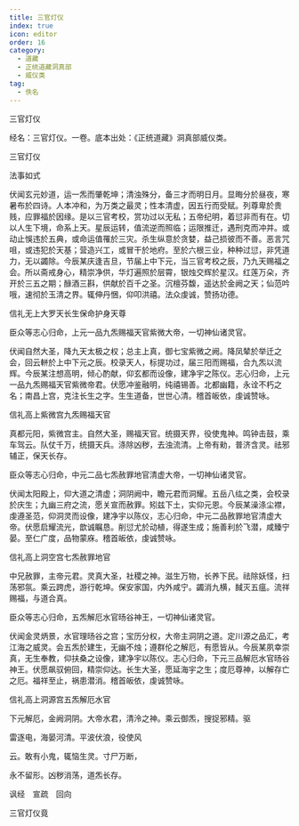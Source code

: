 ```yaml
---
title: 三官灯仪
index: true
icon: editor
order: 16
category:
  - 道藏
  - 正统道藏洞真部
  - 威仪类
tag:
  - 佚名
---
```


三官灯仪  

经名：三官灯仪。一卷。底本出处：《正统道藏》洞真部威仪类。  

三官灯仪  

法事如式  

伏闻玄元妙道，运一炁而肇乾坤；清浊殊分，备三才而明日月。显晦分於昼夜，寒暑布於四诗。人本冲和，为万类之最灵；性本清虚，因五行而受赋。列尊卑於贵贱，应罪福於因缘。是以三官考校，赏功过以无私；五帝纪明，着愆非而有在。切以人生下境，命系上天。星辰运转，值流逆而照临；运限推迁，遇刑克而冲并。或动止悞违於五典，或命运值罹於三灾。杀生纵意於贪婪，益己损彼而不善。恶言咒咀，或违犯於天基；营造兴工，或冒干於地府。至於六根三业，种种过愆，非凭道力，无以蠲除。今辰某庆逢吉旦，节届上中下元，当三官考校之辰，乃九天赐福之会。所以斋戒身心，精崇净供，华灯遍照於层霄，银烛交辉於星汉。红莲万朵，齐开於三五之期；醁酒三斟，供献於百千之圣。沉檀芬馥，遥达於金阙之天；仙范吟哦，速彻於玉清之界。辄伸丹悃，仰叩洪禧。法众虔诚，赞扬功德。  

信礼无上大罗天长生保命护身天尊  

臣众等志心归命，上元一品九炁赐福天官紫微大帝，一切神仙诸灵官。  

伏闻自然大圣，降九天太极之权；总主上真，御七宝紫微之阙。降凤辇於举迁之会，回云軿於上中下元之辰。校录天人，标提功过，届三阳而赐福，合九炁以流辉。今辰某注想高明，倾心酌献，仰玄都而设像，建净宇之陈仪。志心归命，上元一品九炁赐福天官紫微帝君。伏愿冲鉴融明，纯禧锡善。北都幽籍，永诠不朽之名；南昌上宫，克注长生之字。生生道备，世世心清。稽首皈依，虔诚赞咏。  

信礼高上紫微宫九炁赐福天官  

真都元阳，紫微宫主。自然大圣，赐福天官。统摄天界，役使鬼神。鸣钟击鼓，乘车驾云。队仗千万，统摄天兵。涤除凶秽，去浊流清。上帝有勑，普济含灵。祛邪辅正，保天长存。  

臣众等志心归命，中元二品七炁赦罪地官清虚大帝，一切神仙诸灵官。  

伏闻太阳殿上，仰大道之清虚；洞阴阙中，瞻元君而洞耀。五岳八纮之类，会校录於庆生；九幽三府之流，愿关宣而赦罪。矧兹下土，实仰元恩。今辰某澡涤尘襟，虔遵圣范，仰洞灵而设像，建净宇以陈仪，志心归命，中元二品赦罪地官清虚大帝。伏愿启耀流光，歆诚瞩恳。削愆尤於动植，得遂生成；施善利於飞潜，咸臻宁晏。至仁广度，品物蒙庥。稽首皈依，虔诚赞咏。  

信礼高上洞空宫七炁赦罪地官  

中兄赦罪，主帝元君。灵真大圣，社稷之神。滋生万物，长养下民。祛除妖怪，扫荡邪氛。乘云跨虎，游行乾坤。保安家国，内外咸宁。蠲消九横，馘灭五瘟。流祥赐福，与道合真。  

臣众等志心归命，五炁解厄水官旸谷神王，一切神仙诸灵官。  

伏闻金灵炳景，水官理旸谷之宫；宝历分权，大帝主洞阴之道。定川源之品汇，考江海之威灵。会五炁於建生，无幽不烛；遵群伦之解厄，有愿皆从。今辰某夙幸崇真，无生奉教，仰扶桑之设像，建净宇以陈仪。志心归命，下元三品解厄水官旸谷神王。伏愿飙驭俯回，精崇仰达。长生大圣，愿延海宇之生；度厄尊神，以解存亡之厄。福祥至止，祸患潜消。稽首皈依，虔诚赞咏。  

信礼高上洞源宫五炁解厄水官  

下元解厄，金阙洞阴。大帝水君，清泠之神。乘云御炁，搜捉邪精。驱  

雷逐电，海晏河清。平波伏浪，役使风  

云。敢有小鬼，辄恼生灵。寸尸万断，  

永不留形。凶秽消荡，道炁长存。  

讽经　宣疏　回向  

三官灯仪竟  
